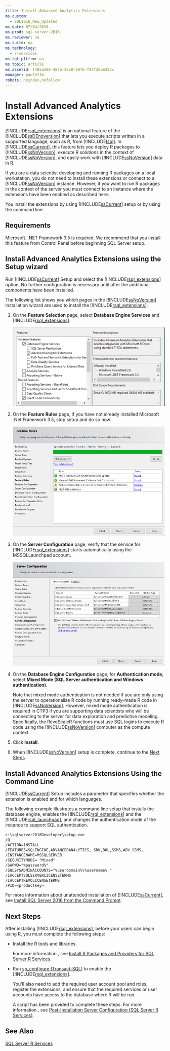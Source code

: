 ```yaml
---
title: Install Advanced Analytics Extensions
ms.custom: 
  - SQL2016_New_Updated
ms.date: 07/04/2016
ms.prod: sql-server-2016
ms.reviewer: na
ms.suite: na
ms.technology: 
  - r-services
ms.tgt_pltfrm: na
ms.topic: article
ms.assetid: f485a588-487b-46c8-b8f6-f84f36ae25bc
manager: paulettm
robots: noindex,nofollow
---
```

# Install Advanced Analytics Extensions
[!INCLUDE[rsql_extensions](../../Topics/TopicNameNotContainA/includes/rsql_extensions_md.md)] is an optional feature of the [!INCLUDE[ssDEnoversion](../../Topics/TopicNameContainA/includes/ssDEnoversion_md.md)] that lets you  execute scripts written in a supported language, such as R, from [!INCLUDE[tsql](../../Topics/TopicNameContainA/includes/tsql_md.md)].  In [!INCLUDE[ssCurrent](../../Topics/TopicNameContainA/includes/ssCurrent_md.md)],  this feature lets you deploy R packages to [!INCLUDE[ssNoVersion](../../Topics/TopicNameContainA/includes/ssNoVersion_md.md)], execute R solutions in the context of [!INCLUDE[ssNoVersion](../../Topics/TopicNameContainA/includes/ssNoVersion_md.md)], and easily work with [!INCLUDE[ssNoVersion](../../Topics/TopicNameContainA/includes/ssNoVersion_md.md)] data in R.  
  
 If you are a data scientist developing and running R packages on a local workstation, you do not need to install these extensions or connect to a [!INCLUDE[ssNoVersion](../../Topics/TopicNameContainA/includes/ssNoVersion_md.md)] instance. However,  if you want to run R packages in the context of the server you must connect to an instance where the extensions have been enabled as described here.  
  
 You install the extensions by using [!INCLUDE[ssCurrent](../../Topics/TopicNameContainA/includes/ssCurrent_md.md)] setup or by using the command line.  
  
## Requirements  
 Microsoft. .NET Framework 3.5 is required. We recommend that you install this feature from Control Panel before beginning SQL Server setup.  
  
## Install Advanced Analytics Extensions using the Setup wizard  
 Run [!INCLUDE[ssCurrent](../../Topics/TopicNameContainA/includes/ssCurrent_md.md)] Setup and select the [!INCLUDE[rsql_extensions](../../Topics/TopicNameNotContainA/includes/rsql_extensions_md.md)] option. No further configuration is necessary until after the additional components have been installed.  
  
 The following list shows you which pages in the [!INCLUDE[ssNoVersion](../../Topics/TopicNameContainA/includes/ssNoVersion_md.md)] Installation wizard are used to install the [!INCLUDE[rsql_extensions](../../Topics/TopicNameNotContainA/includes/rsql_extensions_md.md)]:  
  
1.  On the **Feature Selection** page, select **Database Engine Services** and [!INCLUDE[rsql_extensions](../../Topics/TopicNameNotContainA/includes/rsql_extensions_md.md)].  
  
     ![Feature Selection page for SQL Server R Services setup](../../Topics/TopicNameNotContainA/media/rsql_FeatureSelectionPage.png "rsql_FeatureSelectionPage")  
  
2.  On the **Feature Rules** page, if you have not already installed Microsoft .Net Framework 3.5, stop setup and do so now.  
  
     ![Feature Rules page in SQL Server 2016 setup wizard](../../Topics/TopicNameNotContainA/media/rsql_FeatureRulesPage.png "rsql_FeatureRulesPage")  
  
3.  On the **Server Configuration** page, verify that the service for [!INCLUDE[rsql_extensions](../../Topics/TopicNameNotContainA/includes/rsql_extensions_md.md)] starts automatically using the MSSQLLaunchpad account.  
  
     ![Server Configuration page in SQL Server 2016 setup wizard](../../Topics/TopicNameNotContainA/media/rsql_ServerConfigurationPage2.png "rsql_ServerConfigurationPage2")  
  
4.  On the **Database Engine Configuration** page, for **Authentication mode**, select **Mixed Mode (SQL Server authentication and Windows authentication)**.  
  
     Note that mixed mode authentication is not needed if you are only using the server to operationalize R code by running ready-made R code in [!INCLUDE[ssNoVersion](../../Topics/TopicNameContainA/includes/ssNoVersion_md.md)]. However, mixed mode authentication is required in CTP3 if you are supporting data scientists who will be connecting to the server for data exploration and predictive modeling. Specifically, the RevoScaleR functions must use SQL logins to execute R code using the [!INCLUDE[ssNoVersion](../../Topics/TopicNameContainA/includes/ssNoVersion_md.md)] computer as the compute context.  
  
5.  Click **Install**.  
  
6.  When [!INCLUDE[ssNoVersion](../../Topics/TopicNameContainA/includes/ssNoVersion_md.md)] setup is complete, continue to the [Next Steps](#bkmk_NextSteps).  
  
## Install Advanced Analytics Extensions Using the Command Line  
 [!INCLUDE[ssCurrent](../../Topics/TopicNameContainA/includes/ssCurrent_md.md)] Setup includes a parameter that specifies whether the extension is enabled and for which languages.  
  
 The following example illustrates a command line setup that installs the database engine, enables the [!INCLUDE[rsql_extensions](../../Topics/TopicNameNotContainA/includes/rsql_extensions_md.md)] and the [!INCLUDE[rsql_launchpad](../../Topics/TopicNameNotContainA/includes/rsql_launchpad_md.md)], and changes the  authentication mode of the instance to support SQL authentication.  
  
```  
c:\sqlserver2016Developer\setup.exe   
/Q   
/ACTION=INSTALL   
/FEATURES=SQLENGINE,ADVANCEDANALYTICS, SDK,BOL,SSMS,ADV_SSMS,   
/INSTANCENAME=MSSQLSERVER   
/SECURITYMODE= "Mixed"   
/SAPWD="%password%"         
/SQLSYSADMINACCOUNTS="%userdomain%\%username% "  
/IACCEPTSQLSERVERLICENSETERMS   
/IACCEPTREVOLICENSETERMS  
/PID=<productkey>  
```  
  
 For more information about unattended installation of [!INCLUDE[ssCurrent](../../Topics/TopicNameContainA/includes/ssCurrent_md.md)], see [Install SQL Server 2016 from the Command Prompt](../../Topics/TopicNameNotContainA/Install-SQL-Server-2016-from-the-Command-Prompt.md).  
  
##  <a name="bkmk_NextSteps"></a> Next Steps  
 After installing [!INCLUDE[rsql_extensions](../../Topics/TopicNameNotContainA/includes/rsql_extensions_md.md)], before your users  can begin using R, you must complete the following steps:  
  
-   Install the R  tools and libraries.  
  
     For more information , see [Install R Packages and Providers for SQL Server R Services](../../Topics/TopicNameNotContainA/Install-R-Packages-and-Providers-for-SQL-Server-R-Services.md).  
  
-   Run [sp_configure (Transact-SQL)](assetId:///d18b251d-b37a-4f5f-b50c-502d689594c8) to enable the [!INCLUDE[rsql_extensions](../../Topics/TopicNameNotContainA/includes/rsql_extensions_md.md)].  
  
     You'll also need to add the required user account pool and roles, register the extensions, and ensure that the required services or user accounts have access to the database where R will be run.  
  
     A script has been provided to complete these steps. For more information , see [Post-Installation Server Configuration (SQL Server R Services)](../../Topics/TopicNameNotContainA/Post-Installation-Server-Configuration--SQL-Server-R-Services-.md).  
  
## See Also  
 [SQL Server R Services](../../Topics/TopicNameNotContainA/SQL-Server-R-Services.md)